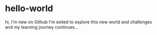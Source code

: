 # hello-world

hi, I'm new on Github I'm exited to explore this new world and challenges and my learning journey continues...
